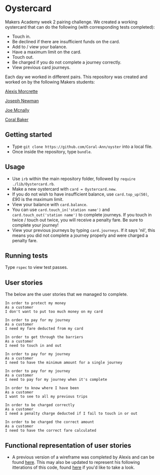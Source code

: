 # Oystercard

Makers Academy week 2 pairing challenge. We created a working oystercard that can do the following (with corresponding tests completed):
- Touch in.
- Be declined if there are insufficient funds on the card.
- Add to / view your balance.
- Have a maximum limit on the card.
- Touch out.
- Be charged if you do not complete a journey correctly.
- View previous card journeys.

Each day we worked in different pairs. This repository was created and worked on by the following Makers students:

[Alexis Morcrette](https://github.com/almorcrette)

[Joseph Newman](https://github.com/Josenewmano)

[Joe Mcnally](https://github.com/jmcnally17)

[Coral Baker](https://github.com/Coral-Ann)


## Getting started

- Type `git clone https://github.com/Coral-Ann/oyster` into a local file.
- Once inside the repository, type `bundle`.

## Usage

- Use `irb` within the main repository folder, followed by `require ./lib/Oystercard.rb`.
- Make a new oystercard with `card = Oystercard.new`.
- If you do not wish to have insufficient balance, use `card.top_up(50)`, £90 is the maximum limit.
- View your balance with `card.balance`.
- You can use `card.touch_in('station name')` and `card.touch_out('station name')` to complete journeys. If you touch in twice / touch out twice, you will receive a penalty fare. Be sure to complete your journey!
- View your previous journeys by typing `card.journeys`. If it says 'nil', this means you did not complete a journey properly and were charged a penalty fare.


## Running tests

Type `rspec` to view test passes.


## User stories

The below are the user stories that we managed to complete.

```
In order to protect my money
As a customer
I don't want to put too much money on my card

In order to pay for my journey
As a customer
I need my fare deducted from my card

In order to get through the barriers
As a customer
I need to touch in and out

In order to pay for my journey
As a customer
I need to have the minimum amount for a single journey

In order to pay for my journey
As a customer
I need to pay for my journey when it's complete

In order to know where I have been
As a customer
I want to see to all my previous trips

In order to be charged correctly
As a customer
I need a penalty charge deducted if I fail to touch in or out

In order to be charged the correct amount
As a customer
I need to have the correct fare calculated
```

## Functional representation of user stories

- A previous version of a wireframe was completed by Alexis and can be found [here](https://wireframe.cc/AmgxLr). This may also be updated to represent his following itterations of this code, found [here](https://github.com/almorcrette/oyster-cards) if you'd like to take a look.